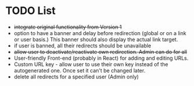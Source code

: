 # TODO List

- ~~integrate original functionality from Version 1~~
- option to have a banner and delay before redirection (global or on a link or
  user basis.) This banner should also display the actual link target.
- if user is banned, all their redirects should be unavailable
- ~~allow user to deactivate/reactivate own redirection. Admin can do for all~~
- User-friendly Front-end (probably in React) for adding and editing URLs.
- Custom URL key - allow user to use their own key instead of the autogenerated
  one. Once set it can't be changed later.
- delete all redirects for a specified user (Admin only)
